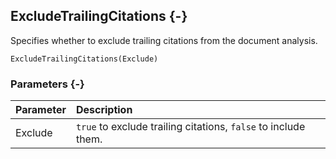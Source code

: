 ## ExcludeTrailingCitations {-}

Specifies whether to exclude trailing citations from the document analysis.

```{sql}
ExcludeTrailingCitations(Exclude)
```

### Parameters {-}

Parameter | Description
| :-- | :-- |
Exclude | `true` to exclude trailing citations, `false` to include them.